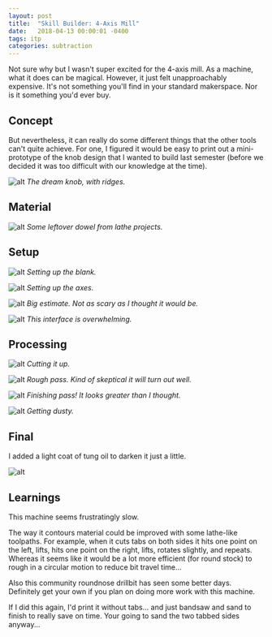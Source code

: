 ```yaml
---
layout: post
title:  "Skill Builder: 4-Axis Mill"
date:   2018-04-13 00:00:01 -0400
tags: itp
categories: subtraction
---
```


Not sure why but I wasn't super excited for the 4-axis mill. As a machine, what it does can be magical. However, it just felt unapproachably expensive. It's not something you'll find in your standard makerspace. Nor is it something you'd ever buy.

Concept
-------

But nevertheless, it can really do some different things that the other tools can't quite achieve. For one, I figured it would be easy to print out a mini-prototype of the knob design that I wanted to build last semester (before we decided it was too difficult with our knowledge at the time).

![alt](/assets/img/subtraction/four-axis-knob/00-design.jpg)
*The dream knob, with ridges.*

Material
--------

![alt](/assets/img/subtraction/four-axis-knob/01-material.jpg)
*Some leftover dowel from lathe projects.*

Setup
-----

![alt](/assets/img/subtraction/four-axis-knob/02-setup.jpg)
*Setting up the blank.*

![alt](/assets/img/subtraction/four-axis-knob/03-setup.jpg)
*Setting up the axes.*

![alt](/assets/img/subtraction/four-axis-knob/04-estimate.jpg)
*Big estimate. Not as scary as I thought it would be.*

![alt](/assets/img/subtraction/four-axis-knob/10-overwhelming-interface.jpg)
*This interface is overwhelming.*

Processing
----------

![alt](/assets/img/subtraction/four-axis-knob/11-cutting-it-up.jpg)
*Cutting it up.*

![alt](/assets/img/subtraction/four-axis-knob/12-rough-pass.jpg)
*Rough pass. Kind of skeptical it will turn out well.*

![alt](/assets/img/subtraction/four-axis-knob/13-finishing-pass.jpg)
*Finishing pass! It looks greater than I thought.*

![alt](/assets/img/subtraction/four-axis-knob/14-dusty-finish.jpg)
*Getting dusty.*

Final
-----

I added a light coat of tung oil to darken it just a little.

![alt](/assets/img/subtraction/four-axis-knob/99-final.jpg)

Learnings
---------

This machine seems frustratingly slow.

The way it contours material could be improved with some lathe-like toolpaths. For example, when it cuts tabs on both sides it hits one point on the left, lifts, hits one point on the right, lifts, rotates slightly, and repeats. Whereas it seems like it would be a lot more efficient (for round stock) to rough in a circular motion to reduce bit travel time...

Also this community roundnose drillbit has seen some better days. Definitely get your own if you plan on doing more work with this machine.

If I did this again, I'd print it without tabs... and just bandsaw and sand to finish to really save on time. Your going to sand the two tabbed sides anyway...
